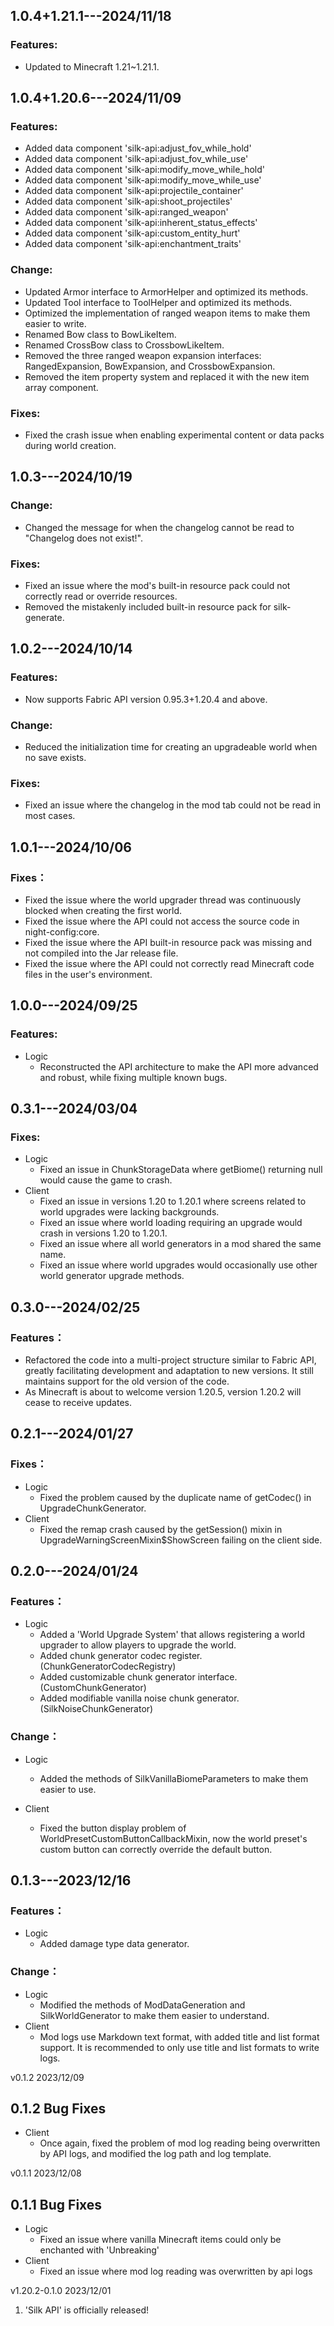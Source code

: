 ## 1.0.4+1.21.1---2024/11/18

### Features:

- Updated to Minecraft 1.21~1.21.1.

## 1.0.4+1.20.6---2024/11/09

### Features:

- Added data component 'silk-api:adjust_fov_while_hold'
- Added data component 'silk-api:adjust_fov_while_use'
- Added data component 'silk-api:modify_move_while_hold'
- Added data component 'silk-api:modify_move_while_use'
- Added data component 'silk-api:projectile_container'
- Added data component 'silk-api:shoot_projectiles'
- Added data component 'silk-api:ranged_weapon'
- Added data component 'silk-api:inherent_status_effects'
- Added data component 'silk-api:custom_entity_hurt'
- Added data component 'silk-api:enchantment_traits'

### Change:

- Updated Armor interface to ArmorHelper and optimized its methods.
- Updated Tool interface to ToolHelper and optimized its methods.
- Optimized the implementation of ranged weapon items to make them easier to write.
- Renamed Bow class to BowLikeItem.
- Renamed CrossBow class to CrossbowLikeItem.
- Removed the three ranged weapon expansion interfaces: RangedExpansion, BowExpansion, and
  CrossbowExpansion.
- Removed the item property system and replaced it with the new item array component.

### Fixes:

- Fixed the crash issue when enabling experimental content or data packs during world creation.

## 1.0.3---2024/10/19

### Change:

- Changed the message for when the changelog cannot be read to "Changelog does not exist!".

### Fixes:

- Fixed an issue where the mod's built-in resource pack could not correctly read or override
  resources.
- Removed the mistakenly included built-in resource pack for silk-generate.

## 1.0.2---2024/10/14

### Features:

- Now supports Fabric API version 0.95.3+1.20.4 and above.

### Change:

- Reduced the initialization time for creating an upgradeable world when no save exists.

### Fixes:

- Fixed an issue where the changelog in the mod tab could not be read in most cases.

## 1.0.1---2024/10/06

### Fixes：

- Fixed the issue where the world upgrader thread was continuously blocked when creating the first
  world.
- Fixed the issue where the API could not access the source code in night-config:core.
- Fixed the issue where the API built-in resource pack was missing and not compiled into the Jar
  release file.
- Fixed the issue where the API could not correctly read Minecraft code files in the user's
  environment.

## 1.0.0---2024/09/25

### Features:

- Logic
    - Reconstructed the API architecture to make the API more advanced and robust, while fixing
      multiple known bugs.

## 0.3.1---2024/03/04

### Fixes:

- Logic
    - Fixed an issue in ChunkStorageData where getBiome() returning null would cause the game to
      crash.
- Client
    - Fixed an issue in versions 1.20 to 1.20.1 where screens related to world upgrades were lacking
      backgrounds.
    - Fixed an issue where world loading requiring an upgrade would crash in versions 1.20 to
      1.20.1.
    - Fixed an issue where all world generators in a mod shared the same name.
    - Fixed an issue where world upgrades would occasionally use other world generator upgrade
      methods.

## 0.3.0---2024/02/25

### Features：

- Refactored the code into a multi-project structure similar to Fabric API, greatly facilitating
  development and adaptation to new versions.
  It still maintains support for the old version of the code.
- As Minecraft is about to welcome version 1.20.5, version 1.20.2 will cease to receive updates.

## 0.2.1---2024/01/27

### Fixes：

- Logic
    - Fixed the problem caused by the duplicate name of getCodec() in UpgradeChunkGenerator.
- Client
    - Fixed the remap crash caused by the getSession() mixin in UpgradeWarningScreenMixin$ShowScreen
      failing on the client side.

## 0.2.0---2024/01/24

### Features：

- Logic
    - Added a 'World Upgrade System' that allows registering a world upgrader to allow players to
      upgrade the world.
    - Added chunk generator codec register. (ChunkGeneratorCodecRegistry)
    - Added customizable chunk generator interface. (CustomChunkGenerator)
    - Added modifiable vanilla noise chunk generator. (SilkNoiseChunkGenerator)

### Change：

- Logic
    - Added the methods of SilkVanillaBiomeParameters to make them easier to use.

- Client
    - Fixed the button display problem of WorldPresetCustomButtonCallbackMixin, now the world
      preset's custom button can correctly override the default button.

## 0.1.3---2023/12/16

### Features：

- Logic
    - Added damage type data generator.

### Change：

- Logic
    - Modified the methods of ModDataGeneration and SilkWorldGenerator to make them easier to
      understand.
- Client
    - Mod logs use Markdown text format, with added title and list format support. It is recommended
      to only use title and list formats to write logs.

v0.1.2 2023/12/09

## 0.1.2 Bug Fixes

- Client
    - Once again, fixed the problem of mod log reading being overwritten by API logs, and modified
      the log path and log template.

v0.1.1 2023/12/08

## 0.1.1 Bug Fixes

- Logic
    - Fixed an issue where vanilla Minecraft items could only be enchanted with 'Unbreaking'
- Client
    - Fixed an issue where mod log reading was overwritten by api logs

v1.20.2-0.1.0 2023/12/01

1. 'Silk API' is officially released!